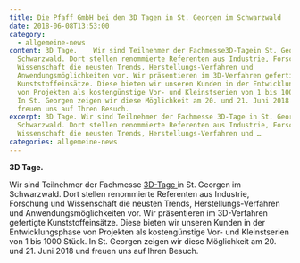 ```yaml
---
title: Die Pfaff GmbH bei den 3D Tagen in St. Georgen im Schwarzwald
date: 2018-06-08T13:53:00
category:
  - allgemeine-news
content: 3D Tage.    Wir sind Teilnehmer der Fachmesse3D-Tagein St. Georgen im
  Schwarzwald. Dort stellen renommierte Referenten aus Industrie, Forschung und
  Wissenschaft die neusten Trends, Herstellungs-Verfahren und
  Anwendungsmöglichkeiten vor. Wir präsentieren im 3D-Verfahren gefertigte
  Kunststoffeinsätze. Diese bieten wir unseren Kunden in der Entwicklungsphase
  von Projekten als kostengünstige Vor- und Kleinstserien von 1 bis 1000 Stück.
  In St. Georgen zeigen wir diese Möglichkeit am 20. und 21. Juni 2018 und
  freuen uns auf Ihren Besuch.
excerpt: 3D Tage. Wir sind Teilnehmer der Fachmesse 3D-Tage in St. Georgen im
  Schwarzwald. Dort stellen renommierte Referenten aus Industrie, Forschung und
  Wissenschaft die neusten Trends, Herstellungs-Verfahren und …
categories: allgemeine-news
---
```


<p><strong>3D Tage.</strong></p>



Wir sind Teilnehmer der Fachmesse&nbsp;<a href="http://3d-tage.de/">3D-Tage&nbsp;</a>in St. Georgen im Schwarzwald. Dort stellen renommierte Referenten aus Industrie, Forschung und Wissenschaft die neusten Trends, Herstellungs-Verfahren und Anwendungsmöglichkeiten vor. Wir präsentieren im 3D-Verfahren gefertigte Kunststoffeinsätze. Diese bieten wir unseren Kunden in der Entwicklungsphase von Projekten als kostengünstige Vor- und Kleinstserien von 1 bis 1000 Stück. In St. Georgen zeigen wir diese Möglichkeit am 20. und 21. Juni 2018 und freuen uns auf Ihren Besuch.</p>



<p></p>

